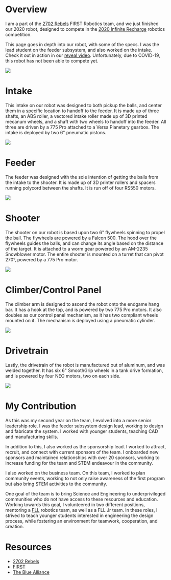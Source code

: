 # Overview

I am a part of the [2702 Rebels](https://2702rebels.com) FIRST Robotics team, and we just finished our 2020 robot, designed to compete in the [2020 Infinite Recharge](https://www.youtube.com/watch?v=gmiYWTmFRVE) robotics competition.

This page goes in depth into our robot, with some of the specs. I was the lead student on the feeder subsystem, and also worked on the intake. Check it out in action in our [reveal video](https://www.youtube.com/watch?v=tN_Rt3pt054). Unfortunately, due to COVID-19, this robot has not been able to compete yet.

![](robot.png)

# Intake

This intake on our robot was designed to both pickup the balls, and center them in a specific location to handoff to the feeder. It is made up of three shafts, an ABS roller, a vectored intake roller made up of 3D printed mecanum wheels, and a shaft with two wheels to handoff into the feeder. All three are driven by a 775 Pro attached to a Versa Planetary gearbox. The intake is deployed by two 6" pneumatic pistons.

![](intake.png)

# Feeder

The feeder was designed with the sole intention of getting the balls from the intake to the shooter. It is made up of 3D printer rollers and spacers running polycord between the shafts. It is run off of four RS550 motors.

![](feed.png)

# Shooter

The shooter on our robot is based upon two 6" flywheels spinning to propel the ball. The flywheels are powered by a Falcon 500. The hood over the flywheels guides the balls, and can change its angle based on the distance of the target. It is attached to a worm gear powered by an AM-2235 Snowblower motor. The entire shooter is mounted on a turret that can pivot 270°, powered by a 775 Pro motor.

![](shooter.png)

# Climber/Control Panel

The climber arm is designed to ascend the robot onto the endgame hang bar. It has a hook at the top, and is powered by two 775 Pro motors. It also doubles as our control panel mechanism, as it has two compliant wheels mounted on it. The mechanism is deployed using a pneumatic cylinder.

![](climb.png)

# Drivetrain

Lastly, the drivetrain of the robot is manufactured out of aluminum, and was welded together. It has six 6" SmoothGrip wheels in a tank drive formation, and is powered by four NEO motors, two on each side.

![](drive.png)

# My Contribution

As this was my second year on the team, I evolved into a more senior leadership role. I was the feeder subsystem design lead, working to design and fabricate the system. I worked with younger students, teaching CAD and manufacturing skills.

In addition to this, I also worked as the sponsorship lead. I worked to attract, recruit, and connect with current sponsors of the team. I onboarded new sponsors and maintained relationships with over 20 sponsors, working to increase funding for the team and STEM endeavour in the community.

I also worked on the business team. On this team, I worked to plan community events, working to not only raise awareness of the first program but also bring STEM activities to the community.

One goal of the team is to bring Science and Engineering to underprivileged communities who do not have access to these resources and education. Working towards this goal, I volunteered in two different positions, mentoring a [FLL](https://www.firstinspires.org/robotics/fll) robotics team, as well as a FLL Jr team. In these roles, I strived to teach younger students interested in engineering the design process, while fostering an environment for teamwork, cooperation, and creation.

# Resources

* [2702 Rebels](https://2702rebels.com)
* [FIRST](https://firstinspires.org)
* [The Blue Alliance](https://thebluealliance.com)

